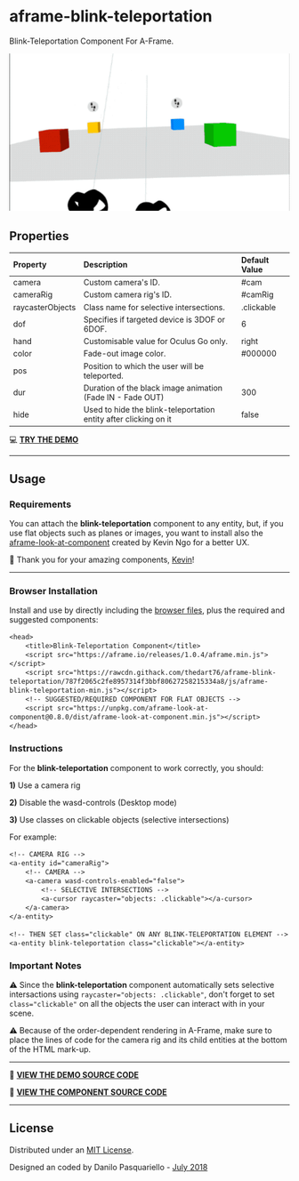 # aframe-blink-teleportation

Blink-Teleportation Component For A-Frame.

![](https://github.com/thedart76/aframe-blink-teleportation/blob/master/aframe-blink-teleportation-v104-512.gif)

## Properties

| Property         | Description                                                      | Default Value |
| :--------------- | :--------------------------------------------------------------- | :------------ |
| camera           | Custom camera's ID.                                              | #cam          |
| cameraRig        | Custom camera rig's ID.                                          | #camRig       |
| raycasterObjects | Class name for selective intersections.                          | .clickable    |
| dof              | Specifies if targeted device is 3DOF or 6DOF.                    | 6             |
| hand             | Customisable value for Oculus Go only.                           | right         |
| color            | Fade-out image color.                                            | #000000       |
| pos              | Position to which the user will be teleported.                   |               |
| dur              | Duration of the black image animation (Fade IN - Fade OUT)       | 300           |
| hide             | Used to hide the blink-teleportation entity after clicking on it | false         |

💻 [**TRY THE DEMO**](https://thedart76.github.io/aframe-blink-teleportation/ "**TRY THE DEMO**")

------------

## Usage

### Requirements

You can attach the **blink-teleportation** component to any entity, but, if you use flat objects such as planes or images, you want to install also the [aframe-look-at-component](https://github.com/ngokevin/kframe/tree/master/components/look-at/ "aframe-look-at-component") created by Kevin Ngo for a better UX.

🙏 Thank you for your amazing components, [Kevin](https://github.com/ngokevin "Kevin")!

------------

### Browser Installation

Install and use by directly including the [browser files](https://github.com/thedart76/aframe-blink-teleportation/tree/master/js "browser files"), plus the required and suggested components:

	<head>
	    <title>Blink-Teleportation Component</title>
	    <script src="https://aframe.io/releases/1.0.4/aframe.min.js"></script>
        <script src="https://rawcdn.githack.com/thedart76/aframe-blink-teleportation/787f2065c2fe8957314f3bbf80627258215334a8/js/aframe-blink-teleportation-min.js"></script>
		<!-- SUGGESTED/REQUIRED COMPONENT FOR FLAT OBJECTS -->
        <script src="https://unpkg.com/aframe-look-at-component@0.8.0/dist/aframe-look-at-component.min.js"></script>
	</head>

### Instructions

For the **blink-teleportation** component to work correctly, you should:

**1)** Use a camera rig

**2)** Disable the wasd-controls (Desktop mode)

**3)** Use classes on clickable objects (selective intersections)

For example:

	<!-- CAMERA RIG -->
	<a-entity id="cameraRig">
	    <!-- CAMERA -->
	    <a-camera wasd-controls-enabled="false">
	        <!-- SELECTIVE INTERSECTIONS -->
	        <a-cursor raycaster="objects: .clickable"></a-cursor>
	    </a-camera>
	</a-entity>

	<!-- THEN SET class="clickable" ON ANY BLINK-TELEPORTATION ELEMENT -->
	<a-entity blink-teleportation class="clickable"></a-entity>

### Important Notes

⚠️ Since the **blink-teleportation** component automatically sets selective intersactions using `raycaster="objects: .clickable"`, don't forget to set `class="clickable"` on all the objects the user can interact with in your scene.

⚠️ Because of the order-dependent rendering in A-Frame, make sure to place the lines of code for the camera rig and its child entities at the bottom of the HTML mark-up.

------------

👀 [**VIEW THE DEMO SOURCE CODE**](https://github.com/thedart76/aframe-blink-teleportation/blob/master/index.html "**VIEW THE DEMO SOURCE CODE**")


👀 [**VIEW THE COMPONENT SOURCE CODE**](https://github.com/thedart76/aframe-blink-teleportation/blob/master/js/aframe-blink-teleportation.js "**VIEW THE COMPONENT SOURCE CODE**")

------------

## License

Distributed under an [MIT License](https://github.com/thedart76/aframe-blink-teleportation/blob/master/LICENSE "MIT License").

Designed an coded by Danilo Pasquariello - [July 2018](https://twitter.com/theDart76/status/1019581230013206529 "July 2018")
